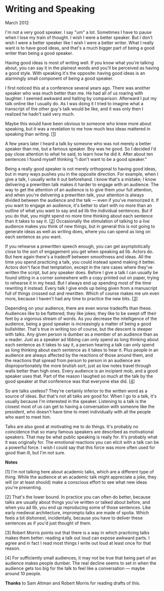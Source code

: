 # Writing and Speaking

March 2012  
  
I'm not a very good speaker. I say "um" a lot. Sometimes I have
to pause when I lose my train of thought. I wish I were a better
speaker. But I don't wish I were a better speaker like I wish I
were a better writer. What I really want is to have good ideas,
and that's a much bigger part of being a good writer than being a
good speaker.  
  
Having good ideas is most of writing well. If you know what you're
talking about, you can say it in the plainest words and you'll be
perceived as having a good style. With speaking it's the opposite:
having good ideas is an alarmingly small component of being a good
speaker.  
  
I first noticed this at a conference several years ago.
There was another speaker who was much better than me.
He had all of us roaring with laughter. I seemed awkward and
halting by comparison. Afterward I put my talk online like I usually
do. As I was doing it I tried to imagine what a transcript of the
other guy's talk would be like, and it was only then I realized he
hadn't said very much.  
  
Maybe this would have been obvious to someone who knew more about
speaking, but it was a revelation to me how much less ideas mattered
in speaking than writing.
[[1](#f1n)]  
  
A few years later I heard a talk by someone who was not merely a
better speaker than me, but a famous speaker. Boy was he good. So
I decided I'd pay close attention to what he said, to learn how he
did it. After about ten sentences I found myself thinking "I don't
want to be a good speaker."  
  
Being a really good speaker is not merely orthogonal to having good ideas,
but in many ways pushes you in the opposite direction. For example,
when I give a talk, I usually write it out beforehand. I know that's
a mistake; I know delivering a 
prewritten 
talk makes it harder to
engage with an audience. The way to get the attention of an audience
is to give them *your* full attention, and when you're delivering
a prewritten talk, your attention is always divided between the
audience and the talk — even if you've memorized it. If you want
to engage an audience, it's better to start with no more than an outline
of what you want to say and 
ad lib the individual sentences. But
if you do that, you might spend no more time thinking about each
sentence than it takes to say it.
[[2](#f2n)]
Occasionally the stimulation
of talking to a live audience makes you think of new things, but
in general this is not going to generate ideas as well as writing
does, where you can spend as long on each sentence as you want.  
  
If you rehearse a prewritten speech enough, you can get
asymptotically close to the sort of engagement you get when speaking
ad lib. Actors do. But here again there's a tradeoff between
smoothness and ideas. All the time you spend practicing a talk,
you could instead spend making it better. Actors don't face
that temptation, except in the rare cases where they've written the
script, but any speaker does. Before I give a talk I can usually
be found sitting in a corner somewhere with a copy printed out on
paper, trying to rehearse it in my head. But I always end up
spending most of the time rewriting it instead. Every talk I give
ends up being given from a manuscript full of things crossed out
and rewritten. Which of course makes me um even more, because I
haven't had any time to practice the new bits.
[[3](#f3n)]  
  
Depending on your audience, there are even worse tradeoffs than
these. Audiences like to be flattered; they like jokes; they like
to be swept off their feet by a vigorous stream of words. As you
decrease the intelligence of the audience, being a good speaker is
increasingly a matter of being a good bullshitter. That's true in
writing too of course, but the descent is steeper with talks. Any
given person is dumber as a member of an audience than as a reader.
Just as a speaker ad libbing can only spend as long thinking about
each sentence as it takes to say it, a person hearing a talk can
only spend as long thinking about each sentence as it takes to hear
it. Plus people in an audience are always affected by the reactions
of those around them, and the reactions that spread from person to
person in an audience are disproportionately the more brutish sort,
just as low notes travel through walls better than high ones. Every
audience is an incipient mob, and a good speaker uses that. Part
of the reason I laughed so much at the talk by the good speaker at
that conference was that everyone else did.
[[4](#f4n)]  
  
So are talks useless? They're certainly inferior to the written
word as a source of ideas. But that's not all talks are good for.
When I go to a talk, it's usually because I'm interested in the
speaker. Listening to a talk is the closest most of us can get to
having a conversation with someone like the president, who doesn't
have time to meet individually with all the people who want to meet
him.  
  
Talks are also good at motivating me to do things. It's probably
no coincidence that so many famous speakers are described as
motivational speakers. That may be what public speaking is really
for. It's probably what it was originally for. The emotional
reactions you can elicit with a talk can be a powerful force.
I wish I could say that this force was more often used for good than
ill, but I'm not sure.  
  
  
  
  
  
  
  
**Notes**  
  
[1]
I'm not talking here about academic talks, which are a 
different type of thing. While the
audience at an academic talk might appreciate a joke, they will (or
at least should) make a conscious effort to see what new ideas
you're presenting.  
  
[2]
That's the lower bound. In practice you can often do better,
because talks are usually about things you've written or talked
about before, and when you ad lib, you end up reproducing some of
those sentences. Like early medieval architecture, impromptu talks
are made of spolia. Which feels a bit dishonest, incidentally,
because you have to deliver these sentences as if you'd just thought
of them.  
  
[3]
Robert Morris points out that there is a way in which practicing
talks makes them better: reading a talk out loud can expose awkward
parts. I agree and in fact I read most things I write out loud at
least once for that reason.  
  
[4]
For sufficiently small audiences, it may not be true that being
part of an audience makes people dumber. The real decline seems
to set in when the audience gets too big for the talk to feel like
a conversation — maybe around 10 people.  
  

**Thanks** to Sam Altman and Robert Morris for reading drafts
of this.  
  
